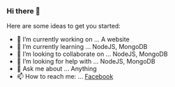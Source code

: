 ### Hi there 👋


Here are some ideas to get you started:

- 🔭 I’m currently working on ... A website
- 🌱 I’m currently learning ... NodeJS, MongoDB
- 👯 I’m looking to collaborate on ... NodeJS, MongoDB
- 🤔 I’m looking for help with ... NodeJS, MongoDB
- 💬 Ask me about ... Anything
- 📫 How to reach me: ... [Facebook](https://www.facebook.com/adi.v2.0/)



